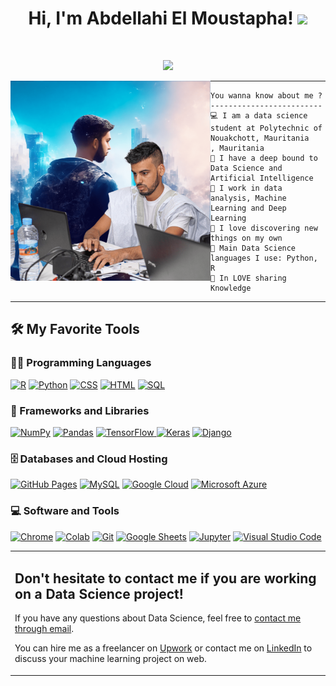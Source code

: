 <h1 align="center">
Hi, I'm Abdellahi El Moustapha!
  <img src="https://media.giphy.com/media/hvRJCLFzcasrR4ia7z/giphy.gif" width="30"></h1>
 <!--<img src="https://komarev.com/ghpvc/?username=abmstpha&label=Profile%20Views&color=0e75b6&style=flat" align='right' alt="abmstpha" />-->
<br/>
<!-- Typing SVG by DenverCoder1 - https://github.com/DenverCoder1/readme-typing-svg -->
<p align="center">
  <a href="https://github.com/DenverCoder1/readme-typing-svg"><img src="https://readme-typing-svg.herokuapp.com?lines=Data+Science+Student;Freelancer;Data%20|%20AI%20|%20ML%20Enthusiastic;Always%20learning%20new%20things&center=true&width=380&height=45"></a>
</p>
<img align="left" src="https://github.com/Abmstpha/Abmstpha/blob/main/pic-min.png" alt="A picture of me while focusing on some project" width="320" />
<hr>

```
You wanna know about me ? 
-------------------------
💻 I am a data science student at Polytechnic of Nouakchott, Mauritania
, Mauritania
📝 I have a deep bound to Data Science and Artificial Intelligence
🔭 I work in data analysis, Machine Learning and Deep Learning
🌱 I love discovering new things on my own 
🌟 Main Data Science languages I use: Python, R
💖 In LOVE sharing Knowledge
```
<hr>


## 🛠️ My Favorite Tools

### 👨‍💻 Programming Languages

<p>
    <a href="https://github.com/search?q=user%3ADenverCoder1+is%3Arepo+language%3AR"><img alt="R" src="https://img.shields.io/badge/R%20-%23276DC3.svg?logo=R&logoColor=white"></a>
  <a href="https://github.com/search?q=user%3ADenverCoder1+is%3Arepo+language%3Apython"><img alt="Python" src="https://img.shields.io/badge/Python%20-%2314354C.svg?logo=python&logoColor=white"></a>
<a href="https://github.com/search?q=user%3ADenverCoder1+is%3Arepo+language%3Acss"><img alt="CSS" src="https://img.shields.io/badge/CSS%20-%231572B6.svg?logo=css3&logoColor=white"></a>
    <a href="https://github.com/search?q=user%3ADenverCoder1+is%3Arepo+language%3Ahtml"><img alt="HTML" src="https://img.shields.io/badge/HTML%20-%23E34F26.svg?logo=html5&logoColor=white"></a>
   <a href="https://github.com/search?q=user%3ADenverCoder1+is%3Arepo+language%3Asql"><img alt="SQL" src="https://img.shields.io/badge/SQL%20-%23025E8C.svg?logo=amazon-dynamodb&logoColor=white"></a>

### 🧰 Frameworks and Libraries

<p>
    <a href="#"><img alt="NumPy" src="https://img.shields.io/badge/Numpy%20-%23013243.svg?logo=numpy&logoColor=white"></a>
    <a href="#"><img alt="Pandas" src="https://img.shields.io/badge/Pandas%20-%23150458.svg?logo=pandas&logoColor=white"></a>
    <a href="#"><img alt="TensorFlow" src="https://img.shields.io/badge/TensorFlow%20-%23FF6F00.svg?logo=TensorFlow&logoColor=white"</a>
    <a href="#"><img alt="Keras" src="https://img.shields.io/badge/Keras%20-%23D00000.svg?logo=Keras&logoColor=white"></a>
    <a href="#"><img alt="Django" src="https://img.shields.io/badge/Django-092E20?style=for-the-badge&logo=django&logoColor=white"></a>
</p>

### 🗄️ Databases and Cloud Hosting

<p>
    <a href="#"><img alt="GitHub Pages" src="https://img.shields.io/badge/GitHub Pages-%23327FC7.svg?logo=github&logoColor=white"></a>
<a href="#"><img alt="MySQL" src="https://img.shields.io/badge/MySQL-00000F?style=for-the-badge&logo=mysql&logoColor=white"></a>
<a href="#"><img alt="Google Cloud" src ="https://img.shields.io/badge/Google_Cloud-%234285F4.svg?logo=google-cloud&logoColor=white"></a>
<a href="#"><img alt="Microsoft Azure" src ="https://img.shields.io/badge/Microsoft_Azure-0089D6?style=for-the-badge&logo=microsoft-azure&logoColor=white"></a>
</p>

### 💻 Software and Tools

<p>
  <a href="#"><img alt="Chrome" src="https://img.shields.io/badge/Chrome-3DDC84?logo=google-chrome&logoColor=white"></a>
    <a href="#"><img alt="Colab" src="https://img.shields.io/badge/Colab-00b56a.svg?logo=google-colab&logoColor=white"></a>
    <a href="#"><img alt="Git" src="https://img.shields.io/badge/Git%20-%23F05033.svg?logo=git&logoColor=white"></a>
    <a href="#"><img alt="Google Sheets" src="https://img.shields.io/badge/Google%20Sheets%20-%2334A853.svg?logo=google%20sheets&logoColor=white"></a>
    <a href="#"><img alt="Jupyter" src="https://img.shields.io/badge/Jupyter%20-%23F37626.svg?logo=Jupyter&logoColor=white"></a>
    <a href="#"><img alt="Visual Studio Code" src="https://img.shields.io/badge/Visual%20Studio%20Code-0078d7.svg?logo=visual-studio-code&logoColor=white"></a>
</p>



<table style="border: none">
  <tr>
  <td width="100%" valign="top">

## Don't hesitate to contact me if you are working on a Data Science project!

If you have any questions about Data Science, feel free to <a href="">contact me through email</a>.

You can hire me as a freelancer on <a href="https://www.upwork.com/freelancers/~01cea7a985b0ffa667">Upwork</a> or contact me on <a href="https://www.linkedin.com/in/abdellahi-el-moustapha/">LinkedIn</a> to discuss your machine learning project on web.

  </td>
  </tr>
</table>





